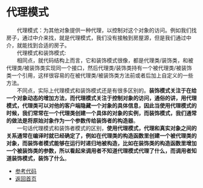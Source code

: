 # 代理模式

&emsp;&emsp;代理模式：为其他对象提供一种代理，以控制对这个对象的访问。例如我们找房子，通过中介来找，就是代理模式，我们没有接触到房屋源，但是我们通过中介，就能找到合适的房子。<br>
&emsp;&emsp;代理模式和装饰模式:<br>
&emsp;&emsp;相同点，就代码结构上而言，它和装饰模式很像，都是代理类/装饰类，和被代理类/被装饰类实现同一个接口，然后代理类/装饰类持有一个被代理类/被装饰类一个引用，这样很容易的在被代理类/被装饰类方法前或者后加上自定义的一些方法。<br>
&emsp;&emsp;不同点，实际上代理模式和装饰模式还是有很多区别的。**装饰模式关注于在给一个对象动态的增加方法，而代理模式关注于控制对象的访问，通俗的讲，用代理模式，代理类可以对他的客户端隐藏一个对象的具体信息，因此当使用代理模式的时候，我们常常在一个代理类创建一个具体的对象的实例，而装饰模式，我们通常的做法是将原始对象作为一个参数传给装饰者的构造器**。<br>
&emsp;&emsp;一句话代理模式和装饰者模式的区别，**使用代理模式，代理和真实对象之间的关系通常在编译时就已经确定了，例如在代理类的构造函数里创建一个被代理类的对象，而装饰者模式能够在运行时递归地被构造，比如在装饰类的构造函数里增加一个被装饰类的参数，所以看起来调用者不知道代理模式代理了什么，而调用者知道装饰模式，装饰了什么**。
- [参考代码](https://github.com/zhangonga/design-patterns/tree/master/src/main/java/tech/zg/patterns/structure/structure6_proxy_patterns)<br>
- [返回首页](https://github.com/zhangonga/design-patterns#%E8%AE%BE%E8%AE%A1%E6%A8%A1%E5%BC%8F%E7%AC%94%E8%AE%B0)
